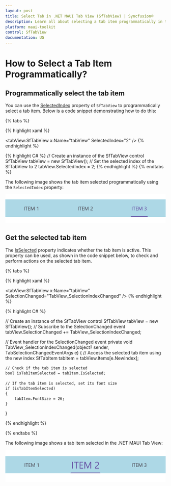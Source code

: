 ```yaml
---
layout: post
title: Select Tab in .NET MAUI Tab View (SfTabView) | Syncfusion®
description: Learn all about selecting a tab item programmatically in the Syncfusion® .NET MAUI Tab View (SfTabView) control and more.
platform: maui-toolkit
control: SfTabView
documentation: UG
---
```


# How to Select a Tab Item Programmatically?

## Programmatically select the tab item

You can use the [SelectedIndex](https://help.syncfusion.com/cr/maui-toolkit/Syncfusion.Maui.Toolkit.TabView.SfTabView.html#Syncfusion_Maui_Toolkit_TabView_SfTabView_SelectedIndex) property of `SfTabView` to programmatically select a tab item. Below is a code snippet demonstrating how to do this:

{% tabs %}

{% highlight xaml %}
<!-- Define the SfTabView control with a name and set the initially selected tab index to 2 -->
<tabView:SfTabView x:Name="tabView"
				   SelectedIndex="2" />
{% endhighlight %}

{% highlight C# %}
// Create an instance of the SfTabView control
SfTabView tabView = new SfTabView();
// Set the selected index of the SfTabView to 2
tabView.SelectedIndex = 2;
{% endhighlight %}
{% endtabs %}

The following image shows the tab item selected programmatically using the `SelectedIndex` property:

![Tab item selected programmatically in .NET MAUI TabView](images/SelectedIndexTabView.png)

## Get the selected tab item

The [IsSelected](https://help.syncfusion.com/cr/maui-toolkit/Syncfusion.Maui.Toolkit.TabView.SfTabItem.html#Syncfusion_Maui_Toolkit_TabView_SfTabItem_IsSelected) property indicates whether the tab item is active. This property can be used, as shown in the code snippet below, to check and perform actions on the selected tab item.

{% tabs %}

{% highlight xaml %}
<!-- Define the SfTabView control with a name and an event handler for the SelectionChanged event -->
<tabView:SfTabView x:Name="tabView"
                   SelectionChanged="TabView_SelectionIndexChanged" />
{% endhighlight %}

{% highlight C# %}

// Create an instance of the SfTabView control
SfTabView tabView = new SfTabView();
// Subscribe to the SelectionChanged event
tabView.SelectionChanged += TabView_SelectionIndexChanged;

// Event handler for the SelectionChanged event
private void TabView_SelectionIndexChanged(object? sender, TabSelectionChangedEventArgs e)
{
	// Access the selected tab item using the new index
	SfTabItem tabItem = tabView.Items[e.NewIndex];
	
	// Check if the tab item is selected
	bool isTabItemSelected = tabItem.IsSelected;
	
	// If the tab item is selected, set its font size
	if (isTabItemSelected)
	{
		tabItem.FontSize = 26;
	}
}

{% endhighlight %}

{% endtabs %}

The following image shows a tab item selected in the .NET MAUI Tab View:

![Selected tab item](images/SelectedIndex.png)